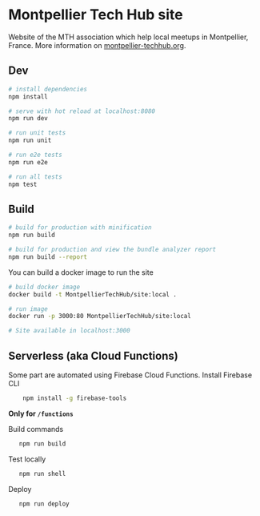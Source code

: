 # Montpellier Tech Hub site

Website of the MTH association which help local meetups in Montpellier, France.
More information on [montpellier-techhub.org](https://www.montpellier-techhub.org/).

## Dev

``` bash
# install dependencies
npm install

# serve with hot reload at localhost:8080
npm run dev

# run unit tests
npm run unit

# run e2e tests
npm run e2e

# run all tests
npm test
```

## Build

``` bash
# build for production with minification
npm run build

# build for production and view the bundle analyzer report
npm run build --report
```

You can build a docker image to run the site
``` bash
# build docker image
docker build -t MontpellierTechHub/site:local .

# run image
docker run -p 3000:80 MontpellierTechHub/site:local

# Site available in localhost:3000
```

## Serverless (aka Cloud Functions)
Some part are automated using Firebase Cloud Functions. 
Install Firebase CLI
```bash
    npm install -g firebase-tools
```

**Only for  `/functions`**

Build commands
```bash
   npm run build
```

Test locally
```bash
   npm run shell
```
Deploy
```bash
   npm run deploy
```
